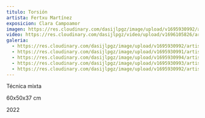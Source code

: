 ```yaml
---
titulo: Torsión
artista: Fertxu Martínez
exposicion: Clara Campoamor
imagen: https://res.cloudinary.com/dasijlpgz/image/upload/v1695930992/artistas/Fertxu%20Mart%C3%ADnez/Torsi%C3%B3n/P1070084.jpg
video: https://res.cloudinary.com/dasijlpgz/video/upload/v1696105826/artistas/Fertxu%20Mart%C3%ADnez/Torsi%C3%B3n/Sin_t%C3%ADtulo_1.mp4
galeria:
  - https://res.cloudinary.com/dasijlpgz/image/upload/v1695930992/artistas/Fertxu%20Mart%C3%ADnez/Torsi%C3%B3n/P1070084.jpg
  - https://res.cloudinary.com/dasijlpgz/image/upload/v1695930991/artistas/Fertxu%20Mart%C3%ADnez/Torsi%C3%B3n/P1070081.jpg
  - https://res.cloudinary.com/dasijlpgz/image/upload/v1695930994/artistas/Fertxu%20Mart%C3%ADnez/Torsi%C3%B3n/P1070092.jpg
  - https://res.cloudinary.com/dasijlpgz/image/upload/v1695930993/artistas/Fertxu%20Mart%C3%ADnez/Torsi%C3%B3n/P1070087.jpg
  - https://res.cloudinary.com/dasijlpgz/image/upload/v1695930992/artistas/Fertxu%20Mart%C3%ADnez/Torsi%C3%B3n/P1070086.jpg
---
```


T﻿écnica mixta

6﻿0x50x37 cm

2﻿022
